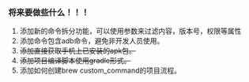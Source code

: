 ### 将来要做些什么！！！

1. 添加新的命令拆分功能，可以使用参数来过滤内容，版本号，权限等属性
2. 添加命令包含adb命令，避免非开发人员使用。
3. <del>添加直接获取手机上已安装的apk包。</del>
4. <del>添加项目编译脚本使用gradle形式。</del>
5. 添加如何创建brew custom_command的项目流程。